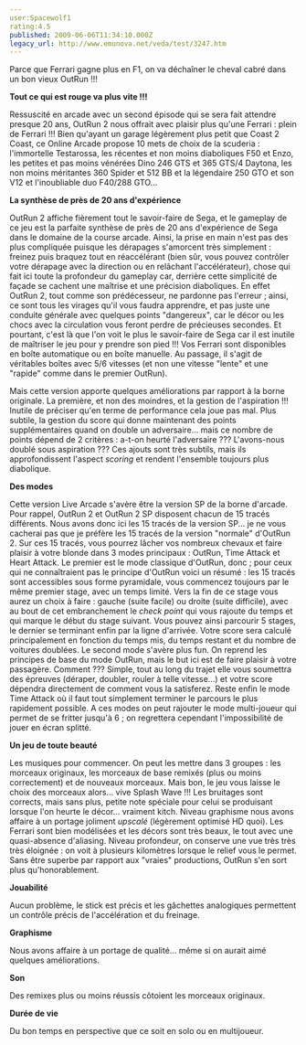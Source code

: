 ```yaml
---
user:Spacewolf1
rating:4.5
published: 2009-06-06T11:34:10.000Z
legacy_url: http://www.emunova.net/veda/test/3247.htm
---
```

Parce que Ferrari gagne plus en F1, on va déchaîner le cheval cabré dans un bon vieux OutRun !!!  

  

**Tout ce qui est rouge va plus vite !!!**  

Ressuscité en arcade avec un second épisode qui se sera fait attendre presque 20 ans, OutRun 2 nous offrait avec plaisir plus qu'une Ferrari : plein de Ferrari !!! Bien qu'ayant un garage légèrement plus petit que Coast 2 Coast, ce Online Arcade propose 10 mets de choix de la scuderia : l'immortelle Testarossa, les récentes et non moins diaboliques F50 et Enzo, les petites et pas moins vénérées Dino 246 GTS et 365 GTS/4 Daytona, les non moins méritantes 360 Spider et 512 BB et la légendaire 250 GTO et son V12 et l'inoubliable duo F40/288 GTO...  

  

**La synthèse de près de 20 ans d'expérience**  

OutRun 2 affiche fièrement tout le savoir-faire de Sega, et le gameplay de ce jeu est la parfaite synthèse de près de 20 ans d'expérience de Sega dans le domaine de la course arcade. Ainsi, la prise en main n'est pas des plus compliquée puisque les dérapages s'amorcent très simplement : freinez puis braquez tout en réaccélérant (bien sûr, vous pouvez contrôler votre dérapage avec la direction ou en relâchant l'accélérateur), chose qui fait ici toute la profondeur du gameplay car, derrière cette simplicité de façade se cachent une maîtrise et une précision diaboliques. En effet OutRun 2, tout comme son prédécesseur, ne pardonne pas l'erreur ; ainsi, ce sont tous les virages qu'il vous faudra apprendre, et pas juste une conduite générale avec quelques points "dangereux", car le décor ou les chocs avec la circulation vous feront perdre de précieuses secondes. Et pourtant, c'est là que l'on voit le plus le savoir-faire de Sega car il est inutile de maîtriser le jeu pour y prendre son pied !!! Vos Ferrari sont disponibles en boîte automatique ou en boîte manuelle. Au passage, il s'agit de véritables boîtes avec 5/6 vitesses (et non une vitesse "lente" et une "rapide" comme dans le premier OutRun).  

Mais cette version apporte quelques améliorations par rapport à la borne originale. La première, et non des moindres, et la gestion de l'aspiration !!! Inutile de préciser qu'en terme de performance cela joue pas mal. Plus subtile, la gestion du score qui donne maintenant des points supplémentaires quand on double un adversaire... mais ce nombre de points dépend de 2 critères : a-t-on heurté l'adversaire ??? L'avons-nous doublé sous aspiration ??? Ces ajouts sont très subtils, mais ils approfondissent l'aspect _scoring_ et rendent l'ensemble toujours plus diabolique.  

  

**Des modes**  

Cette version Live Arcade s'avère être la version SP de la borne d'arcade. Pour rappel, OutRun 2 et OutRun 2 SP disposent chacun de 15 tracés différents. Nous avons donc ici les 15 tracés de la version SP... je ne vous cacherai pas que je préfère les 15 tracés de la version "normale" d'OutRun 2\. Sur ces 15 tracés, vous pourrez lâcher vos nombreux chevaux et faire plaisir à votre blonde dans 3 modes principaux : OutRun, Time Attack et Heart Attack. Le premier est le mode classique d'OutRun, donc ; pour ceux qui ne connaîtraient pas le principe d'OutRun voici un résumé : les 15 tracés sont accessibles sous forme pyramidale, vous commencez toujours par le même premier stage, avec un temps limité. Vers la fin de ce stage vous aurez un choix à faire : gauche (suite facile) ou droite (suite difficile), avec au bout de cet embranchement le _check point_ qui vous rajoute du temps et qui marque le début du stage suivant. Vous pouvez ainsi parcourir 5 stages, le dernier se terminant enfin par la ligne d'arrivée. Votre score sera calculé principalement en fonction du temps mis, du temps restant et du nombre de voitures doublées. Le second mode s'avère plus fun. On reprend les principes de base du mode OutRun, mais le but ici est de faire plaisir à votre passagère. Comment ??? Simple, tout au long du trajet elle vous soumettra des épreuves (déraper, doubler, rouler à telle vitesse...) et votre score dépendra directement de comment vous la satisferez. Reste enfin le mode Time Attack où il faut tout simplement terminer le parcours le plus rapidement possible. A ces modes on peut rajouter le mode multi-joueur qui permet de se fritter jusqu'à 6 ; on regrettera cependant l'impossibilité de jouer en écran splitté.  

  

**Un jeu de toute beauté**  

Les musiques pour commencer. On peut les mettre dans 3 groupes : les morceaux originaux, les morceaux de base remixés (plus ou moins correctement) et de nouveaux morceaux. Mais bon, le jeu vous laisse le choix des morceaux alors... vive Splash Wave !!! Les bruitages sont corrects, mais sans plus, petite note spéciale pour celui se produisant lorsque l'on heurte le décor... vraiment kitch. Niveau graphisme nous avons affaire à un portage joliment _upscalé_ (légèrement optimisé HD quoi). Les Ferrari sont bien modélisées et les décors sont très beaux, le tout avec une quasi-absence d'aliasing. Niveau profondeur, on conserve une vue très très très éloignée : on voit à plusieurs kilomètres lorsque le relief vous le permet. Sans être superbe par rapport aux "vraies" productions, OutRun s'en sort plus qu'honorablement.  

  

  

**Jouabilité**  

Aucun problème, le stick est précis et les gâchettes analogiques permettent un contrôle précis de l'accélération et du freinage.  

**Graphisme**  

Nous avons affaire à un portage de qualité... même si on aurait aimé quelques améliorations.  

**Son**  

Des remixes plus ou moins réussis côtoient les morceaux originaux.  

**Durée de vie**  

Du bon temps en perspective que ce soit en solo ou en multijoueur.